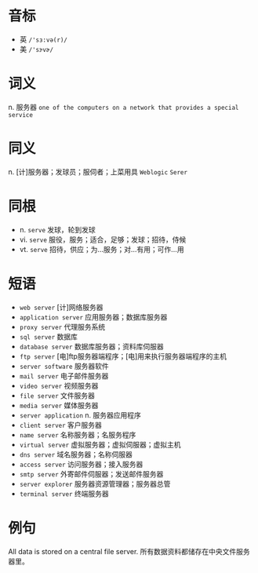# 音标

- 英 `/'sɜ:və(r)/`
- 美 `/'sɝvɚ/`

# 词义

n. 服务器
`one of the computers on a network that provides a special service`

# 同义

n. [计]服务器；发球员；服伺者；上菜用具
`Weblogic` `Serer`

# 同根

- n. `serve` 发球，轮到发球
- vi. `serve` 服役，服务；适合，足够；发球；招待，侍候
- vt. `serve` 招待，供应；为…服务；对…有用；可作…用

# 短语

- `web server` [计]网络服务器
- `application server` 应用服务器；数据库服务器
- `proxy server` 代理服务系统
- `sql server` 数据库
- `database server` 数据库服务器；资料库伺服器
- `ftp server` [电]ftp服务器端程序；[电]用来执行服务器端程序的主机
- `server software` 服务器软件
- `mail server` 电子邮件服务器
- `video server` 视频服务器
- `file server` 文件服务器
- `media server` 媒体服务器
- `server application` n. 服务器应用程序
- `client server` 客户服务器
- `name server` 名称服务器；名服务程序
- `virtual server` 虚拟服务器；虚拟伺服器；虚拟主机
- `dns server` 域名服务器；名称伺服器
- `access server` 访问服务器；接入服务器
- `smtp server` 外寄邮件伺服器；发送邮件服务器
- `server explorer` 服务器资源管理器；服务器总管
- `terminal server` 终端服务器

# 例句

All data is stored on a central file server.
所有数据资料都储存在中央文件服务器里。


